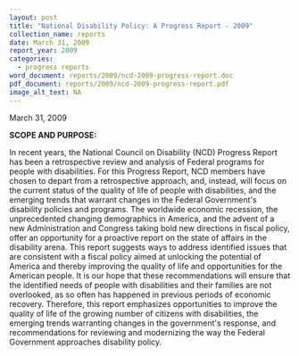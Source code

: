 ```yaml
---
layout: post
title: "National Disability Policy: A Progress Report - 2009"
collection_name: reports
date: March 31, 2009
report_year: 2009
categories:
  - progress reports
word_document: reports/2009/ncd-2009-progress-report.doc
pdf_document: reports/2009/ncd-2009-progress-report.pdf
image_alt_text: NA
---
```

M﻿arch 31, 2009

**S﻿COPE AND PURPOSE:**

In recent years, the National Council on Disability (NCD) Progress Report has been a retrospective review and analysis of Federal programs for people with disabilities. For this Progress Report, NCD members have chosen to depart from a retrospective approach, and, instead, will focus on the current status of the quality of life of people with disabilities, and the emerging trends that warrant changes in the Federal Government's disability policies and programs. The worldwide economic recession, the unprecedented changing demographics in America, and the advent of a new Administration and Congress taking bold new directions in fiscal policy, offer an opportunity for a proactive report on the state of affairs in the disability arena. This report suggests ways to address identified issues that are consistent with a fiscal policy aimed at unlocking the potential of America and thereby improving the quality of life and opportunities for the American people. It is our hope that these recommendations will ensure that the identified needs of people with disabilities and their families are not overlooked, as so often has happened in previous periods of economic recovery. Therefore, this report emphasizes opportunities to improve the quality of life of the growing number of citizens with disabilities, the emerging trends warranting changes in the government's response, and recommendations for reviewing and modernizing the way the Federal Government approaches disability policy.